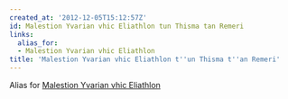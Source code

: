 ```yaml
---
created_at: '2012-12-05T15:12:57Z'
id: Malestion Yvarian vhic Eliathlon tun Thisma tan Remeri
links:
  alias_for:
  - Malestion Yvarian vhic Eliathlon
title: 'Malestion Yvarian vhic Eliathlon t''un Thisma t''an Remeri'
---
```


Alias for [Malestion Yvarian vhic Eliathlon]

  [Malestion Yvarian vhic Eliathlon]: Malestion_Yvarian_vhic_Eliathlon